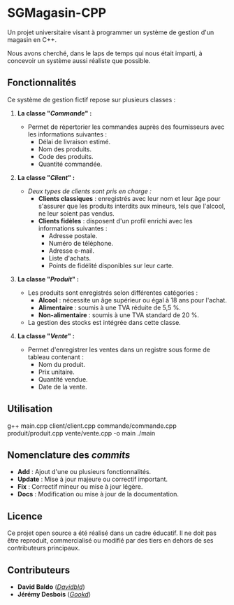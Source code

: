# SGMagasin-CPP

Un projet universitaire visant à programmer un système de gestion d'un magasin en C++.

Nous avons cherché, dans le laps de temps qui nous était imparti, à concevoir un système aussi réaliste que possible.

## Fonctionnalités

Ce système de gestion fictif repose sur plusieurs classes : 

1. **La classe "*Commande*" :**
   - Permet de répertorier les commandes auprès des fournisseurs avec les informations suivantes :
     - Délai de livraison estimé.
     - Nom des produits.
     - Code des produits.
     - Quantité commandée.

2. **La classe "*Client*" :**
   - *Deux types de clients sont pris en charge :*
     - **Clients classiques** : enregistrés avec leur nom et leur âge pour s'assurer que les produits interdits aux mineurs, tels que l'alcool, ne leur soient pas vendus.
     - **Clients fidèles** : disposent d'un profil enrichi avec les informations suivantes :
       - Adresse postale.
       - Numéro de téléphone.
       - Adresse e-mail.
       - Liste d'achats.
       - Points de fidélité disponibles sur leur carte.

3. **La classe "*Produit*" :**
   - Les produits sont enregistrés selon différentes catégories :
     - **Alcool** : nécessite un âge supérieur ou égal à 18 ans pour l'achat.
     - **Alimentaire** : soumis à une TVA réduite de 5,5 %.
     - **Non-alimentaire** : soumis à une TVA standard de 20 %.
   - La gestion des stocks est intégrée dans cette classe.

4. **La classe "*Vente*" :**
   - Permet d'enregistrer les ventes dans un registre sous forme de tableau contenant :
     - Nom du produit.
     - Prix unitaire.
     - Quantité vendue.
     - Date de la vente.

## Utilisation

g++ main.cpp client/client.cpp commande/commande.cpp produit/produit.cpp vente/vente.cpp -o main
./main

## Nomenclature des *commits*

- **Add** : Ajout d'une ou plusieurs fonctionnalités.
- **Update** : Mise à jour majeure ou correctif important.
- **Fix** : Correctif mineur ou mise à jour légère.
- **Docs** : Modification ou mise à jour de la documentation.

## Licence

Ce projet open source a été réalisé dans un cadre éducatif. Il ne doit pas être reproduit, commercialisé ou modifié par des tiers en dehors de ses contributeurs principaux.

## Contributeurs

- **David Baldo** ([*Davidbld*](https://github.com/Davidbld))  
- **Jérémy Desbois** ([*Gookd*](https://github.com/Gookd))
